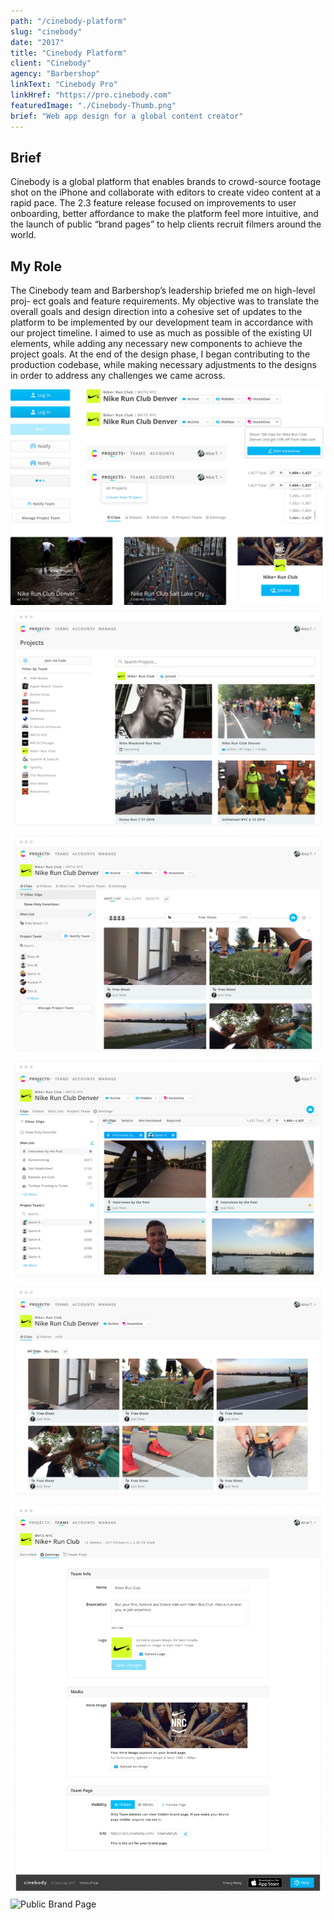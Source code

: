 ```yaml
---
path: "/cinebody-platform"
slug: "cinebody"
date: "2017"
title: "Cinebody Platform"
client: "Cinebody"
agency: "Barbershop"
linkText: "Cinebody Pro"
linkHref: "https://pro.cinebody.com"
featuredImage: "./Cinebody-Thumb.png"
brief: "Web app design for a global content creator"
---
```


## Brief
Cinebody is a global platform that enables brands to crowd-source footage shot on the iPhone and collaborate with editors to create video content at a rapid pace. The 2.3 feature release focused on improvements to user onboarding, better affordance to make the platform feel more intuitive, and the launch of public “brand pages” to help clients recruit filmers around the world.
## My Role
The Cinebody team and Barbershop’s leadership briefed me on high-level proj- ect goals and feature requirements. My objective was to translate the overall goals and design direction into a cohesive set of updates to the platform to be implemented by our development team in accordance with our project timeline. I aimed to use as much as possible of the existing UI elements, while adding any necessary new components to achieve the project goals. At the end of the design phase, I began contributing to the production codebase, while making necessary adjustments to the designs in order to address any challenges we came across.

![Cinebody Style Tile](./images/CB-Style.png 'Updates to the component library aimed at improving affordance and accommodating new features.')
![Cinebody Projects View](./images/CB-Projects.png 'We added search and filter functionality to make Projects easier to find.')
![Single Project View](./images/CB-Project.png 'The Project view header got a complete overhaul to include new features without becoming too cluttered.')
![Filtered Project View](./images/CB-Project-Filters.png 'Research showed that filters weren’t obvious enough and pagination became necessary on projects that have thousands of clips.')
![Project view for public users](./images/CB-Project-Public.png 'With the addition of public projects, we added a state for public users to view projects.')
![Project Settings](./images/CB-Project-Settings.png 'The 2.3 release required a revamp of project settings for the new public pages.')
![Public Brand Page](./images/CB-Brand-Page.png 'The new Public brand page design.')